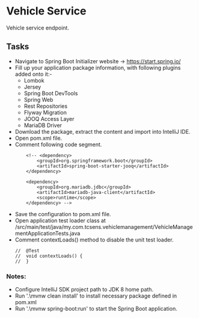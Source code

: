 # Vehicle Service
Vehicle service endpoint.

## Tasks
- Navigate to Spring Boot Initializer website -> https://start.spring.io/ 
- Fill up your application package information, with following plugins added onto it:-
    - Lombok
    - Jersey
    - Spring Boot DevTools
    - Spring Web 
    - Rest Repositories 
    - Flyway Migration 
    - JOOQ Access Layer 
    - MariaDB Driver
- Download the package, extract the content and import into IntelliJ IDE.
- Open pom.xml file.
- Comment following code segment.
    ```
        <!-- <dependency>
            <groupId>org.springframework.boot</groupId>
            <artifactId>spring-boot-starter-jooq</artifactId>
		</dependency>

        <dependency>
			<groupId>org.mariadb.jdbc</groupId>
			<artifactId>mariadb-java-client</artifactId>
			<scope>runtime</scope>
		</dependency> -->
    ```
- Save the configuration to pom.xml file.
- Open application test loader class at /src/main/test/java/my.com.tcsens.vehiclemanagement/VehicleManagementApplicationTests.java
- Comment contextLoads() method to disable the unit test loader.
    ```
    //	@Test
    //	void contextLoads() {
    //	}
    ```


### Notes:
- Configure IntelliJ SDK project path to JDK 8 home path.
- Run '.\mvnw clean install' to install necessary package defined in pom.xml
- Run '.\mvnw spring-boot:run' to start the Spring Boot application.
